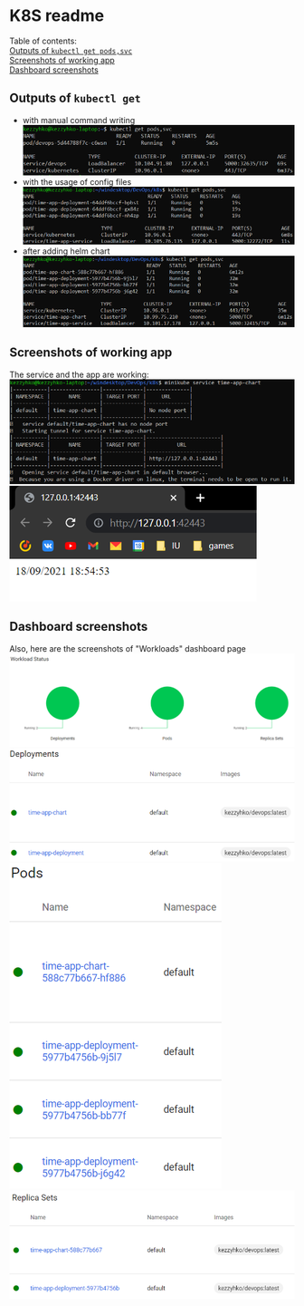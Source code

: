 # K8S readme

Table of contents:  
[Outputs of `kubectl get pods,svc`](#outputs-of-kubectl-get)  
[Screenshots of working app](#screenshots-of-working-app)  
[Dashboard screenshots](#dashboard-screenshots)  

## Outputs of `kubectl get`
* with manual command writing
![](report_screenshots/output/manual.png)
* with the usage of config files
![](report_screenshots/output/config_files.png)
* after adding helm chart
![](report_screenshots/output/after_helm.png)

## Screenshots of working app
The service and the app are working:
![](report_screenshots/service.png)  
![](report_screenshots/app.png)  

## Dashboard screenshots
Also, here are the screenshots of "Workloads" dashboard page  
![](report_screenshots/workload_status/charts.png)  
![](report_screenshots/workload_status/deployments.png)  
![](report_screenshots/workload_status/pods.png)  
![](report_screenshots/workload_status/sets.png)  
